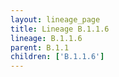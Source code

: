 ```yaml
---
layout: lineage_page
title: Lineage B.1.1.6
lineage: B.1.1.6
parent: B.1.1
children: ['B.1.1.6']
---
```

